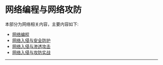# 网络编程与网络攻防

本部分为网络相关内容，主要内容如下:

* [网络编程](./NetworkProgramming/content.md)
* [网络入侵与安全防护](./NetworkIntrusionAndSecurityProtection/content.md)
* [网络入侵与渗透攻击](./NetworkIntrusionAndPenetrationAttacks/content.md)
* [网络入侵与攻防实战](./NetworkIntrusionAndOffensiveAndDefenseActualCombat/content.md)

---
